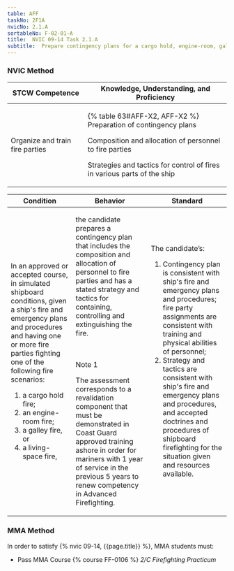 ```yaml
---
table: AFF
taskNo: 2F1A
nvicNo: 2.1.A 
sortableNo: F-02-01-A
title:  NVIC 09-14 Task 2.1.A
subtitle:  Prepare contingency plans for a cargo hold, engine-room, galley, or living-space fire
---
```






### NVIC Method

<a style="display:none;" onclick="togglevisibility('nvic_methods')" >Show NVIC method.</a>

<div id='nvic_methods' class='show'>

<table>
<thead>
<tr>
<th class='forty'> STCW Competence </th>
<th class='sixty'> Knowledge, Understanding, and Proficiency </th>
</tr>
</thead>

<tbody>
<tr><td markdown='1'>

Organize and train fire parties

</td><td markdown='1'>

{% table 63#AFF-X2, AFF-X2 %} Preparation of contingency plans 

Composition and allocation of personnel to fire parties 

Strategies and tactics for control of fires in various parts of the ship

</td></tr>


</tbody>
</table>


<table>
<thead>
<tr><th class='twenty'>  Condition </th><th class='twenty'> Behavior </th><th  class='sixty'>Standard </th></tr>
</thead>
<tbody >



<tr><td markdown='1'>

In an approved or accepted course, in simulated shipboard conditions, given a ship's fire and emergency plans and procedures and having one or more fire parties fighting one of the following fire scenarios:

1. a cargo hold fire;
2. an engine-room fire;
3. a galley fire, or
4. a living-space fire,

</td><td markdown='1'>

the candidate prepares a contingency plan that includes the composition and allocation of personnel to fire parties and has a stated strategy and tactics for containing, controlling and extinguishing the fire.

<br>

<div class="tooltip" markdown='1'>

Note 1

The assessment corresponds to a revalidation component that must be demonstrated in Coast Guard approved training ashore in order for mariners with 1 year of service in the previous 5 years to renew competency in Advanced Firefighting.

</div>


</td><td markdown='1'>

The candidate’s:

1. Contingency plan is consistent with ship's fire and emergency plans and procedures; fire party assignments are consistent with training and physical abilities of personnel;
2. Strategy and tactics are consistent with ship's fire and emergency plans and procedures, and accepted doctrines and procedures of shipboard firefighting for the situation given and resources available.

</td></tr>
</tbody>
</table>
</div>


### MMA Method

In order to satisfy  {% nvic 09-14, {{page.title}}  %}, MMA students must:

* Pass MMA Course {% course FF-0106 %}  *2/C Firefighting Practicum*